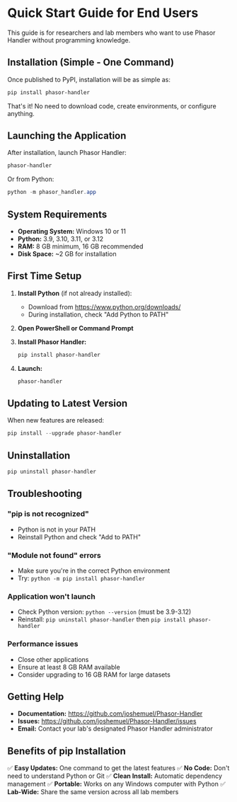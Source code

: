 # Quick Start Guide for End Users

This guide is for researchers and lab members who want to use Phasor Handler without programming knowledge.

## Installation (Simple - One Command)

Once published to PyPI, installation will be as simple as:

```powershell
pip install phasor-handler
```

That's it! No need to download code, create environments, or configure anything.

## Launching the Application

After installation, launch Phasor Handler:

```powershell
phasor-handler
```

Or from Python:
```powershell
python -m phasor_handler.app
```

## System Requirements

- **Operating System:** Windows 10 or 11
- **Python:** 3.9, 3.10, 3.11, or 3.12
- **RAM:** 8 GB minimum, 16 GB recommended
- **Disk Space:** ~2 GB for installation

## First Time Setup

1. **Install Python** (if not already installed):
   - Download from https://www.python.org/downloads/
   - During installation, check "Add Python to PATH"

2. **Open PowerShell or Command Prompt**

3. **Install Phasor Handler:**
   ```powershell
   pip install phasor-handler
   ```

4. **Launch:**
   ```powershell
   phasor-handler
   ```

## Updating to Latest Version

When new features are released:

```powershell
pip install --upgrade phasor-handler
```

## Uninstallation

```powershell
pip uninstall phasor-handler
```

## Troubleshooting

### "pip is not recognized"
- Python is not in your PATH
- Reinstall Python and check "Add to PATH"

### "Module not found" errors
- Make sure you're in the correct Python environment
- Try: `python -m pip install phasor-handler`

### Application won't launch
- Check Python version: `python --version` (must be 3.9-3.12)
- Reinstall: `pip uninstall phasor-handler` then `pip install phasor-handler`

### Performance issues
- Close other applications
- Ensure at least 8 GB RAM available
- Consider upgrading to 16 GB RAM for large datasets

## Getting Help

- **Documentation:** https://github.com/joshemuel/Phasor-Handler
- **Issues:** https://github.com/joshemuel/Phasor-Handler/issues
- **Email:** Contact your lab's designated Phasor Handler administrator

## Benefits of pip Installation

✅ **Easy Updates:** One command to get the latest features
✅ **No Code:** Don't need to understand Python or Git
✅ **Clean Install:** Automatic dependency management
✅ **Portable:** Works on any Windows computer with Python
✅ **Lab-Wide:** Share the same version across all lab members
